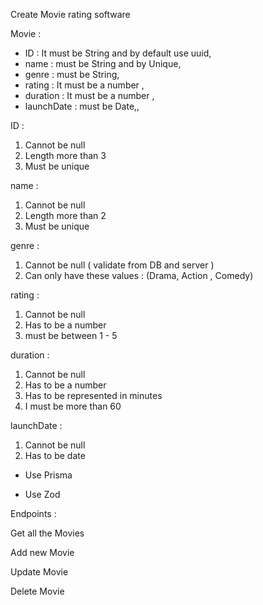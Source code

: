 Create Movie rating software  

Movie  :

- ID : It must be String and by default use uuid,
- name : must be String and by Unique,
- genre : must be String,
- rating : It must be a number ,
- duration : It must be a number  ,
- launchDate : must be Date,,





ID : 
1. Cannot be null 
2. Length more than 3
3. Must be unique 

name  :

1. Cannot be null
2. Length more than 2
3. Must be unique

genre :
1. Cannot be null ( validate from DB and server )
2. Can only have these values : (Drama, Action , Comedy)

rating :

1. Cannot be null
2. Has to be a number
3. must be between 1 - 5

duration :
1. Cannot be null
2. Has to be a number
3. Has to be represented in minutes
4. I must be more than 60

launchDate :
1. Cannot be null
2. Has to be date


- Use Prisma

- Use Zod



Endpoints :

Get all the Movies

Add new Movie

Update Movie

Delete Movie
